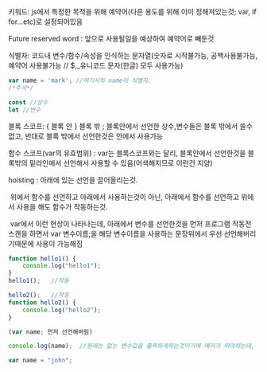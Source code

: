 키워드: js에서 특정한 목적을 위해 예약어(다른 용도를 위해 이미 정해져있는것; var, if for...etc)로 설정되어있음

Future reserved word : 앞으로 사용될일을 예상하여 예약어로 빼둔것

식별자: 코드내 변수/함수/속성을 인식하는 문자열(숫자로 시작불가능, 공백사용불가능, 예약어 사용불가능 // $,_유니코드 문자(한글) 모두 사용가능)

```js
var name = 'mark'; //여기서의 name이 식별자.
/*주석*/

const //상수
let //변수
```



블록 스코프: { 블록 안 } 블록 밖 ; 블록안에서 선언한 상수,변수들은 블록 밖에서 쓸수없고, 반대로 블록 밖에서 선언한것은 안에서 사용가능

함수 스코프(var의 유효범위) : var는 블록스코프와는 달리, 블록안에서 선언한것을 블록밖의 밑라인에서 선언해서 사용할 수 있음(어색해지므로 이런건 지양)



hoisting : 아래에 있는 선언을 끌어올리는것.

​	위에서 함수를 선언하고 아래에서 사용하는것이 아닌, 아래에서 함수를 선언하고 위에서 사용을 해도 함수가 작동하는것.

​	var에서 이런 현상이 나타나는데, 아래에서 변수를 선언한것을 먼저 프로그램 작동전 스캔을 하면서 var 변수이름;을  해당 변수이름을 사용하는 문장위에서 우선 선언해버리기때문에 사용이 가능해짐

```js
function hello1() {
	console.log("hello1");
}
hello1();	//작동

hello2();	//작동
function hello2() {
	console.log("hello2");
}

(var name; 먼저 선언해버림)

console.log(name);	//원래는 없는 변수값을 출력하게하는것이기에 에러가 떠야하는데, undefined가 출력된다. 변수자체는 위에서 선언하기때문

var name = "john";


```



